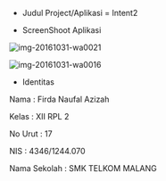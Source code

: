 * Judul Project/Aplikasi = Intent2

* ScreenShoot Aplikasi 

![img-20161031-wa0021](https://cloud.githubusercontent.com/assets/21327058/19862226/09016316-9fc2-11e6-9554-68bd26c2ff99.jpg)

![img-20161031-wa0016](https://cloud.githubusercontent.com/assets/21327058/19862238/0ca758f4-9fc2-11e6-8bce-74872934538a.jpg)

* Identitas 

Nama          : Firda Naufal Azizah

Kelas         : XII RPL 2

No Urut       : 17

NIS           : 4346/1244.070

Nama Sekolah  : SMK TELKOM MALANG
